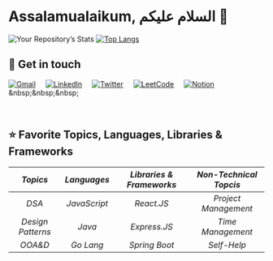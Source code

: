 <h1> Assalamualaikum, السلام عليكم 👋 </h1>

![Your Repository’s Stats](https://github-readme-stats.vercel.app/api?username=aotantawy&show_icons=true&count_private=true&hide_border=true&include_all_commits=true)
[![Top Langs](https://github-readme-stats.vercel.app/api/top-langs/?username=aotantawy&layout=compact&hide_border=true&show_icons=true&count_private=true&hide=html,css,ejs)](https://github.com/anuraghazra/github-readme-stats)


## 💬 Get in touch

[![Gmail](https://img.shields.io/badge/gmail-%23D14836.svg?&style=for-the-badge&logo=gmail&logoColor=white)](mailto:aotantawy@gmail.com)&nbsp;&nbsp;&nbsp;&nbsp;
[![LinkedIn](https://img.shields.io/badge/linkedin-%230077B5.svg?&style=for-the-badge&logo=linkedin&logoColor=white)](https://www.linkedin.com/in/aotantawy/)&nbsp;&nbsp;&nbsp;&nbsp;
[![Twitter](https://img.shields.io/badge/twitter-%231DA1F2.svg?&style=for-the-badge&logo=twitter&logoColor=white)](https://twitter.com/aotantawy)&nbsp;&nbsp;&nbsp;&nbsp;
[![LeetCode](https://img.shields.io/badge/-LeetCode-ff8c00?&style=for-the-badge&logo=LeetCode&logoColor=white&labelColor=000000)](https://leetcode.com/aotantawy/)&nbsp;&nbsp;&nbsp;&nbsp;
[![Notion](https://img.shields.io/badge/Notion-%23000000.svg?style=for-the-badge&logo=notion&logoColor=white)]([[https://www.notion.so/](https://aotantawy.notion.site/Ahmed-Osama-Tantawy-c2805331135e4d6e85ea789b99156fd2)](https://aotantawy.notion.site/Ahmed-Osama-Tantawy-c2805331135e4d6e85ea789b99156fd2))&nbsp;&nbsp;&nbsp;&nbsp;

<br />

## ⭐ Favorite Topics, Languages, Libraries & Frameworks

|    **_Topics_**   	| **_Languages_** 	| **_Libraries & Frameworks_** 	| **_Non-Technical Topcis_** 	|
|:-----------------:	|:---------------:	|:----------------------------:	|:--------------------------:	|
|       _DSA_       	|   _JavaScript_  	|          _React.JS_          	|    _Project Management_    	|
| _Design Patterns_ 	|      _Java_     	|         _Express.JS_         	|      _Time Management_     	|
|      _OOA&D_      	|    _Go Lang_    	|         _Spring Boot_        	|         _Self-Help_        	|
